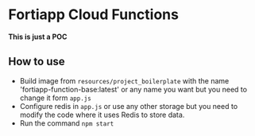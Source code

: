 # Fortiapp Cloud Functions

**This is just a POC**

## How to use

- Build image from `resources/project_boilerplate` with the name 'fortiapp-function-base:latest' or any name you want but you need to change it form `app.js`
- Configure redis in `app.js` or use any other storage but you need to modify the code where it uses Redis to store data.
- Run the command `npm start`
